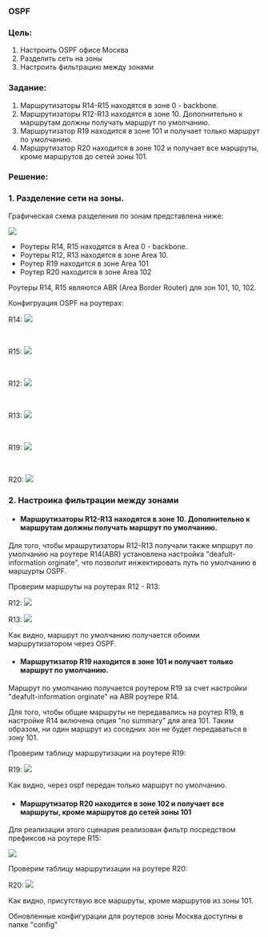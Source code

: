 ### OSPF

### Цель:

1. Настроить OSPF офисе Москва
2. Разделить сеть на зоны
3. Настроить фильтрацию между зонами


###  Задание:

1. Маршрутизаторы R14-R15 находятся в зоне 0 - backbone.
2. Маршрутизаторы R12-R13 находятся в зоне 10. Дополнительно к маршрутам должны  получать маршрут по умолчанию.
4. Маршрутизатор R19 находится в зоне 101 и получает только маршрут по умолчанию.
5. Маршрутизатор R20 находится в зоне 102 и получает все маршруты, кроме маршрутов до сетей зоны 101.

### Решение:


### 1. Разделение сети на зоны.

Графическая схема разделения по зонам представлена ниже:

![](/Labs/Lab05//pics/org/Areas_Org.jpg)

- Роутеры R14, R15 находятся в Area 0 - backbone.
- Роутеры R12, R13 находятся в зоне Area 10.
- Роутер  R19 находится в зоне  Area 101
- Роутер  R20 находится в зоне  Area 102

Роутеры R14, R15 являются ABR (Area Border Router) для зон 101, 10, 102.

Конфигруация OSPF на роутерах:

R14:
![](/Labs/Lab05/pics/configs/R14_conf.jpg)

<br>

R15:
![](/Labs/Lab05/pics/configs/R15_conf.jpg)

<br>

R12:
![](/Labs/Lab05/pics/configs/R12_conf.jpg)

<br>

R13:
![](/Labs/Lab05/pics/configs/R13_conf.jpg)


<br>

R19:
![](/Labs/Lab05/pics/configs/R19_conf.jpg)

<br>

R20:
![](/Labs/Lab05/pics/configs/R20_conf.jpg)




### 2. Настроика фильтрации между зонами

- #### Маршрутизаторы R12-R13 находятся в зоне 10. Дополнительно к маршрутам должны  получать маршрут по умолчанию.

Для того, чтобы мрашрутизаторы R12-R13 получали также мпршрут по умолчанию на роутере R14(ABR) установлена настройка "deafult-information orginate", что позволит инжектировать путь по умолчанию в маршурты OSPF.

Проверим маршруты на роутерах R12 - R13:

R12:
![](/Labs/Lab05/pics/routes/R12_routes.jpg)


R13:
![](/Labs/Lab05/pics/routes/R13_routes.jpg)

Как видно, маршрут по умолчанию получается обоими маршрутизатором через OSPF.


- #### Маршрутизатор R19 находится в зоне 101 и получает только маршрут по умолчанию.

Маршрут по умолчанию получается роутером R19 за счет настройки "deafult-information orginate" на ABR роутере R14.

Для того, чтобы общие маршруты не передавались на роутер R19, в настройке R14 включена опция "no summary" для area 101. Таким образом, ни один маршрут из соседних зон не будет передаваться в зону 101.

Проверим таблицу маршрутизации на роутере R19:

R19:
![](/Labs/Lab05/pics/routes/R19_routes.jpg)

Как видно, через ospf передан только маршрут по умолчанию.

- #### Маршрутизатор R20 находится в зоне 102 и получает все маршруты, кроме маршрутов до сетей зоны 101

Для реализации этого сценария реализован фильтр посредством префиксов на роутере R15:

![](/Labs/Lab05/pics/configs/R15_ip_prefix.jpg)


Проверим таблицу маршрутизации на роутере R20:

R20:
![](/Labs/Lab05/pics/routes/R20_routes.jpg)


Как видно, присутствую все маршруты, кроме маршрутов из зоны 101.

Обновленные конфигурации для роутеров зоны Москва доступны в папке "config"